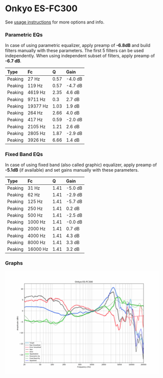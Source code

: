# Onkyo ES-FC300
See [usage instructions](https://github.com/jaakkopasanen/AutoEq#usage) for more options and info.

### Parametric EQs
In case of using parametric equalizer, apply preamp of **-6.8dB** and build filters manually
with these parameters. The first 5 filters can be used independently.
When using independent subset of filters, apply preamp of **-6.7 dB**.

| Type    | Fc       |    Q | Gain    |
|:--------|:---------|:-----|:--------|
| Peaking | 27 Hz    | 0.57 | -4.0 dB |
| Peaking | 119 Hz   | 0.57 | -4.7 dB |
| Peaking | 4619 Hz  | 2.35 | 4.6 dB  |
| Peaking | 9711 Hz  | 0.3  | 2.7 dB  |
| Peaking | 19377 Hz | 1.03 | 1.9 dB  |
| Peaking | 264 Hz   | 2.66 | 4.0 dB  |
| Peaking | 417 Hz   | 0.59 | -2.0 dB |
| Peaking | 2105 Hz  | 1.21 | 2.6 dB  |
| Peaking | 2805 Hz  | 1.87 | -2.9 dB |
| Peaking | 3926 Hz  | 6.66 | 1.4 dB  |

### Fixed Band EQs
In case of using fixed band (also called graphic) equalizer, apply preamp of **-5.1dB**
(if available) and set gains manually with these parameters.

| Type    | Fc       |    Q | Gain    |
|:--------|:---------|:-----|:--------|
| Peaking | 31 Hz    | 1.41 | -5.0 dB |
| Peaking | 62 Hz    | 1.41 | -2.9 dB |
| Peaking | 125 Hz   | 1.41 | -5.7 dB |
| Peaking | 250 Hz   | 1.41 | 0.2 dB  |
| Peaking | 500 Hz   | 1.41 | -2.5 dB |
| Peaking | 1000 Hz  | 1.41 | -0.0 dB |
| Peaking | 2000 Hz  | 1.41 | 0.7 dB  |
| Peaking | 4000 Hz  | 1.41 | 4.3 dB  |
| Peaking | 8000 Hz  | 1.41 | 3.3 dB  |
| Peaking | 16000 Hz | 1.41 | 3.2 dB  |

### Graphs
![](./Onkyo%20ES-FC300.png)